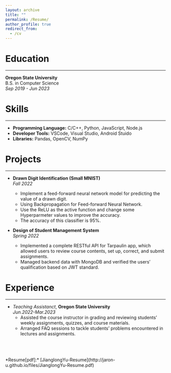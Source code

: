 ```yaml
---
layout: archive
title: ""
permalink: /Resume/
author_profile: true
redirect_from:
  - /cv
---
```


Education
======
***
**Oregon State University**  
B.S. in Computer Science  
*Sep 2019 - Jun 2023*  


Skills
======
***
* **Programming Language:** C/C++, Python, JavaScript, Node.js
* **Developer Tools:** VSCode, Visual Studio, Android Stuido
* **Libraries:** Pandas, OpenCV, NumPy

Projects
=======
***
- **Drawn Digit Identification (Small MNIST)**  
*Fall 2022*
  - Implement a feed-forward neural network model for predicting the value of a drawn digit.  
  - Using Backpropagation for Feed-forward Neural Network.
  - Use the ReLU as the active function and change some Hyperparmeter values to
  improve the accuracy.
  - The accuracy of this classifier is 95%.  

- **Design of Student Management System**  
*Spring 2022*
  - Implemented a complete RESTful API for Tarpaulin app, which allowed users to review course contents, set up, correct, and submit assignments.
  - Managed backend data with MongoDB and verified the users’ qualification based on JWT standard.
  
Experience
======
***
- *Teaching Assistanct*, **Oregon State University**  
*Jun.2022-Mar.2023*  
  - Assisted the course instructor in grading and reviewing students’ weekly
  assignments, quizzes, and course materials.
  - Arranged FAQ sessions to tackle students’ problems encountered in lectures and
  assignments.  

<br>
<br>
<br>
*Resume[pdf]:* [JianglongYu-Resume](http://jaron-u.github.io/files/JianglongYu-Resume.pdf)  